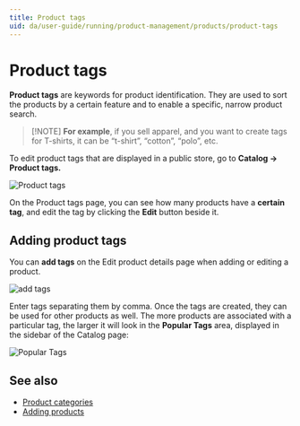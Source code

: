 ```yaml
---
title: Product tags
uid: da/user-guide/running/product-management/products/product-tags
---
```


# Product tags

**Product tags** are keywords for product identification. They are used to sort the products by a certain feature and to enable a specific, narrow product search.

> [!NOTE] **For example**, if you sell apparel, and you want to create tags for T-shirts, it can be “t-shirt”, “cotton”, “polo”, etc.

To edit product tags that are displayed in a public store, go to **Catalog → Product tags.**

![Product tags](_static/product-tags/product_tags.png)

On the Product tags page, you can see how many products have a **certain tag**, and edit the tag by clicking the **Edit** button beside it.

## Adding product tags

You can **add tags** on the Edit product details page when adding or editing a product.

![add tags](_static/product-tags/product_tags2.png)

Enter tags separating them by comma. Once the tags are created, they can be used for other products as well. The more products are associated with a particular tag, the larger it will look in the **Popular Tags** area, displayed in the sidebar of the Catalog page:

![Popular Tags](_static/product-tags/popular_tags.png)

## See also

* [Product categories](xref:da/user-guide/running/product-management/categories)
* [Adding products](xref:da/user-guide/running/product-management/products/adding-products/index)